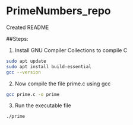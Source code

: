 # PrimeNumbers_repo

Created README

##Steps:


1. Install GNU Compiler Collections to compile C
```bash
sudo apt update
sudo apt install build-essential
gcc --version
```

2. Now compile the file prime.c using gcc
```bash
gcc prime.c -o prime
```
3. Run the executable file
```bash
./prime
```
